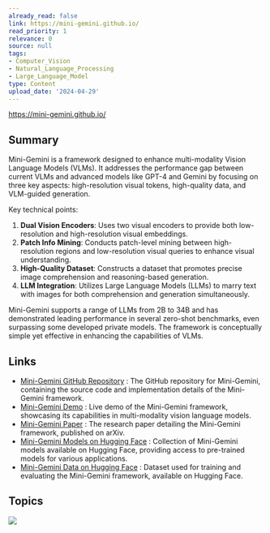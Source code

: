 ```yaml
---
already_read: false
link: https://mini-gemini.github.io/
read_priority: 1
relevance: 0
source: null
tags:
- Computer_Vision
- Natural_Language_Processing
- Large_Language_Model
type: Content
upload_date: '2024-04-29'
---
```


https://mini-gemini.github.io/
## Summary

Mini-Gemini is a framework designed to enhance multi-modality Vision Language Models (VLMs). It addresses the performance gap between current VLMs and advanced models like GPT-4 and Gemini by focusing on three key aspects: high-resolution visual tokens, high-quality data, and VLM-guided generation.

Key technical points:
1. **Dual Vision Encoders**: Uses two visual encoders to provide both low-resolution and high-resolution visual embeddings.
2. **Patch Info Mining**: Conducts patch-level mining between high-resolution regions and low-resolution visual queries to enhance visual understanding.
3. **High-Quality Dataset**: Constructs a dataset that promotes precise image comprehension and reasoning-based generation.
4. **LLM Integration**: Utilizes Large Language Models (LLMs) to marry text with images for both comprehension and generation simultaneously.

Mini-Gemini supports a range of LLMs from 2B to 34B and has demonstrated leading performance in several zero-shot benchmarks, even surpassing some developed private models. The framework is conceptually simple yet effective in enhancing the capabilities of VLMs.
## Links

- [Mini-Gemini GitHub Repository](https://github.com/dvlab-research/MiniGemini) : The GitHub repository for Mini-Gemini, containing the source code and implementation details of the Mini-Gemini framework.
- [Mini-Gemini Demo](http://103.170.5.190:7860/) : Live demo of the Mini-Gemini framework, showcasing its capabilities in multi-modality vision language models.
- [Mini-Gemini Paper](https://arxiv.org/abs/2403.18814) : The research paper detailing the Mini-Gemini framework, published on arXiv.
- [Mini-Gemini Models on Hugging Face](https://huggingface.co/collections/YanweiLi/mini-gemini-6603c50b9b43d044171d0854) : Collection of Mini-Gemini models available on Hugging Face, providing access to pre-trained models for various applications.
- [Mini-Gemini Data on Hugging Face](https://huggingface.co/collections/YanweiLi/mini-gemini-data-660463ea895a01d8f367624e) : Dataset used for training and evaluating the Mini-Gemini framework, available on Hugging Face.

## Topics

![](topics/Model/Mini%20Gemini)